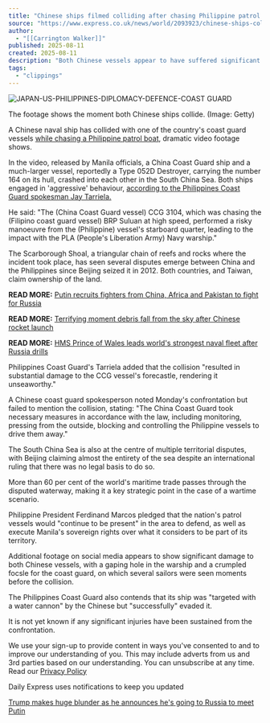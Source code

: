 ```yaml
---
title: "Chinese ships filmed colliding after chasing Philippine patrol boat"
source: "https://www.express.co.uk/news/world/2093923/chinese-ships-collide-chasing-patrol-boat"
author:
  - "[[Carrington Walker]]"
published: 2025-08-11
created: 2025-08-11
description: "Both Chinese vessels appear to have suffered significant damages after footage of the incident was uploaded to social media."
tags:
  - "clippings"
---
```

![JAPAN-US-PHILIPPINES-DIPLOMACY-DEFENCE-COAST GUARD](https://cdn.images.express.co.uk/img/dynamic/78/1200x712/secondary/6353662.avif?r=1754924713219 "JAPAN-US-PHILIPPINES-DIPLOMACY-DEFENCE-COAST GUARD")

The footage shows the moment both Chinese ships collide. (Image: Getty)

A Chinese naval ship has collided with one of the country's coast guard vessels [while chasing a Philippine patrol boat](https://www.express.co.uk/latest/china "China"), dramatic video footage shows.

In the video, released by Manila officials, a China Coast Guard ship and a much-larger vessel, reportedly a Type 052D Destroyer, carrying the number 164 on its hull, crashed into each other in the South China Sea. Both ships engaged in 'aggressive' behaviour, [according to the Philippines Coast Guard spokesman Jay Tarriela.](https://www.express.co.uk/latest/china "China")

He said: "The (China Coast Guard vessel) CCG 3104, which was chasing the (Filipino coast guard vessel) BRP Suluan at high speed, performed a risky manoeuvre from the (Philippine) vessel's starboard quarter, leading to the impact with the PLA (People's Liberation Army) Navy warship."

The Scarborough Shoal, a triangular chain of reefs and rocks where the incident took place, has seen several disputes emerge between China and the Philippines since Beijing seized it in 2012. Both countries, and Taiwan, claim ownership of the land.

**READ MORE:** [Putin recruits fighters from China, Africa and Pakistan to fight for Russia](https://www.express.co.uk/news/world/2091370/putin-russian-army-foreign-mercenaries-ukraine-war)

**READ MORE:** [Terrifying moment debris fall from the sky after Chinese rocket launch](https://www.express.co.uk/news/world/2090961/chinese-rocket-launch-debris-fall-sky)

**READ MORE:** [HMS Prince of Wales leads world's strongest naval fleet after Russia drills](https://www.express.co.uk/news/world/2093762/hms-prince-wales-operation-highmast)

Philippines Coast Guard's Tarriela added that the collision "resulted in substantial damage to the CCG vessel's forecastle, rendering it unseaworthy."

A Chinese coast guard spokesperson noted Monday's confrontation but failed to mention the collision, stating: "The China Coast Guard took necessary measures in accordance with the law, including monitoring, pressing from the outside, blocking and controlling the Philippine vessels to drive them away."

The South China Sea is also at the centre of multiple territorial disputes, with Beijing claiming almost the entirety of the sea despite an international ruling that there was no legal basis to do so.

More than 60 per cent of the world's maritime trade passes through the disputed waterway, making it a key strategic point in the case of a wartime scenario.

Philippine President Ferdinand Marcos pledged that the nation's patrol vessels would "continue to be present" in the area to defend, as well as execute Manila's sovereign rights over what it considers to be part of its territory.

Additional footage on social media appears to show significant damage to both Chinese vessels, with a gaping hole in the warship and a crumpled focsle for the coast guard, on which several sailors were seen moments before the collision.

The Philippines Coast Guard also contends that its ship was "targeted with a water cannon" by the Chinese but "successfully" evaded it.

It is not yet known if any significant injuries have been sustained from the confrontation.

We use your sign-up to provide content in ways you've consented to and to improve our understanding of you. This may include adverts from us and 3rd parties based on our understanding. You can unsubscribe at any time. Read our [Privacy Policy](https://www.express.co.uk/privacy-notice)

Daily Express uses notifications to keep you updated

[Trump makes huge blunder as he announces he's going to Russia to meet Putin](https://www.express.co.uk/news/world/2093970/donald-trump-blunder-press-conference-meeting-russia-putin)